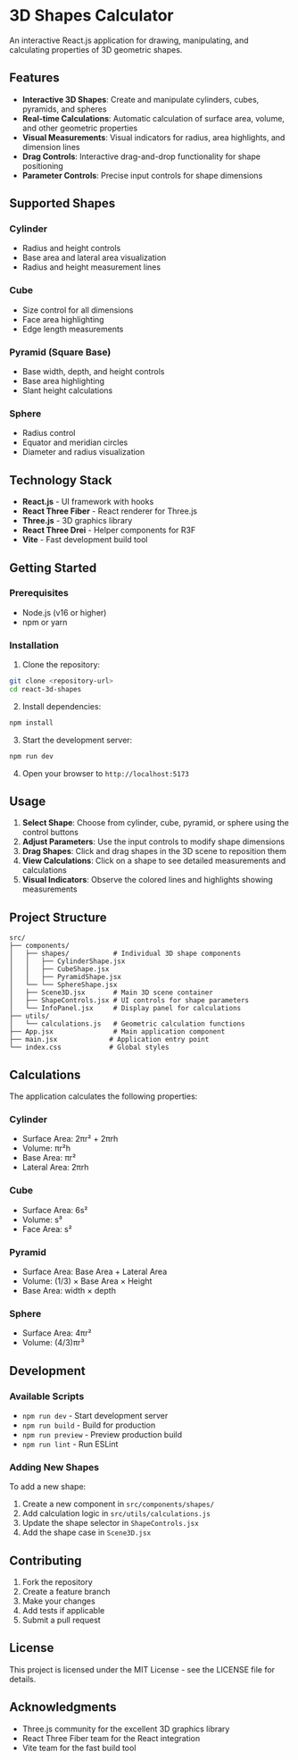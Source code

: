 # 3D Shapes Calculator

An interactive React.js application for drawing, manipulating, and calculating properties of 3D geometric shapes.

## Features

- **Interactive 3D Shapes**: Create and manipulate cylinders, cubes, pyramids, and spheres
- **Real-time Calculations**: Automatic calculation of surface area, volume, and other geometric properties
- **Visual Measurements**: Visual indicators for radius, area highlights, and dimension lines
- **Drag Controls**: Interactive drag-and-drop functionality for shape positioning
- **Parameter Controls**: Precise input controls for shape dimensions

## Supported Shapes

### Cylinder
- Radius and height controls
- Base area and lateral area visualization
- Radius and height measurement lines

### Cube
- Size control for all dimensions
- Face area highlighting
- Edge length measurements

### Pyramid (Square Base)
- Base width, depth, and height controls
- Base area highlighting
- Slant height calculations

### Sphere
- Radius control
- Equator and meridian circles
- Diameter and radius visualization

## Technology Stack

- **React.js** - UI framework with hooks
- **React Three Fiber** - React renderer for Three.js
- **Three.js** - 3D graphics library
- **React Three Drei** - Helper components for R3F
- **Vite** - Fast development build tool

## Getting Started

### Prerequisites

- Node.js (v16 or higher)
- npm or yarn

### Installation

1. Clone the repository:
```bash
git clone <repository-url>
cd react-3d-shapes
```

2. Install dependencies:
```bash
npm install
```

3. Start the development server:
```bash
npm run dev
```

4. Open your browser to `http://localhost:5173`

## Usage

1. **Select Shape**: Choose from cylinder, cube, pyramid, or sphere using the control buttons
2. **Adjust Parameters**: Use the input controls to modify shape dimensions
3. **Drag Shapes**: Click and drag shapes in the 3D scene to reposition them
4. **View Calculations**: Click on a shape to see detailed measurements and calculations
5. **Visual Indicators**: Observe the colored lines and highlights showing measurements

## Project Structure

```
src/
├── components/
│   ├── shapes/           # Individual 3D shape components
│   │   ├── CylinderShape.jsx
│   │   ├── CubeShape.jsx
│   │   ├── PyramidShape.jsx
│   └── └── SphereShape.jsx
│   ├── Scene3D.jsx       # Main 3D scene container
│   ├── ShapeControls.jsx # UI controls for shape parameters
│   └── InfoPanel.jsx     # Display panel for calculations
├── utils/
│   └── calculations.js   # Geometric calculation functions
├── App.jsx               # Main application component
├── main.jsx             # Application entry point
└── index.css            # Global styles
```

## Calculations

The application calculates the following properties:

### Cylinder
- Surface Area: 2πr² + 2πrh
- Volume: πr²h
- Base Area: πr²
- Lateral Area: 2πrh

### Cube
- Surface Area: 6s²
- Volume: s³
- Face Area: s²

### Pyramid
- Surface Area: Base Area + Lateral Area
- Volume: (1/3) × Base Area × Height
- Base Area: width × depth

### Sphere
- Surface Area: 4πr²
- Volume: (4/3)πr³

## Development

### Available Scripts

- `npm run dev` - Start development server
- `npm run build` - Build for production
- `npm run preview` - Preview production build
- `npm run lint` - Run ESLint

### Adding New Shapes

To add a new shape:

1. Create a new component in `src/components/shapes/`
2. Add calculation logic in `src/utils/calculations.js`
3. Update the shape selector in `ShapeControls.jsx`
4. Add the shape case in `Scene3D.jsx`

## Contributing

1. Fork the repository
2. Create a feature branch
3. Make your changes
4. Add tests if applicable
5. Submit a pull request

## License

This project is licensed under the MIT License - see the LICENSE file for details.

## Acknowledgments

- Three.js community for the excellent 3D graphics library
- React Three Fiber team for the React integration
- Vite team for the fast build tool